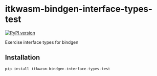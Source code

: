 # itkwasm-bindgen-interface-types-test

[![PyPI version](https://badge.fury.io/py/itkwasm-bindgen-interface-types-test.svg)](https://badge.fury.io/py/itkwasm-bindgen-interface-types-test)

Exercise interface types for bindgen

## Installation

```sh
pip install itkwasm-bindgen-interface-types-test
```
